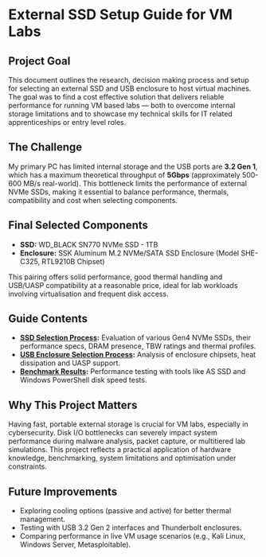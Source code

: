 # External SSD Setup Guide for VM Labs

## Project Goal

This document outlines the research, decision making process and setup for selecting an external SSD and USB enclosure to host virtual machines. The goal was to find a cost effective solution that delivers reliable performance for running VM based labs — both to overcome internal storage limitations and to showcase my technical skills for IT related apprenticeships or entry level roles.

## The Challenge

My primary PC has limited internal storage and the USB ports are **3.2 Gen 1**, which has a maximum theoretical throughput of **5Gbps** (approximately 500-600 MB/s real-world). This bottleneck limits the performance of external NVMe SSDs, making it essential to balance performance, thermals, compatibility and cost when selecting components.

## Final Selected Components

*   **SSD:** WD_BLACK SN770 NVMe SSD - 1TB
*   **Enclosure:** SSK Aluminum M.2 NVMe/SATA SSD Enclosure (Model SHE-C325, RTL9210B Chipset)

This pairing offers solid performance, good thermal handling and USB/UASP compatibility at a reasonable price, ideal for lab workloads involving virtualisation and frequent disk access.

## Guide Contents

*   **[SSD Selection Process](./SSDS.md):** Evaluation of various Gen4 NVMe SSDs, their performance specs, DRAM presence, TBW ratings and thermal profiles.
*   **[USB Enclosure Selection Process](./usb-enclosure-guide.md):** Analysis of enclosure chipsets, heat dissipation and UASP support.
*   **[Benchmark Results](./benchmark-results.md):** Performance testing with tools like AS SSD and Windows PowerShell disk speed tests.

## Why This Project Matters
Having fast, portable external storage is crucial for VM labs, especially in cybersecurity. Disk I/O bottlenecks can severely impact system performance during malware analysis, packet capture, or multitiered lab simulations. This project reflects a practical application of hardware knowledge, benchmarking, system limitations and optimisation under constraints.

## Future Improvements
- Exploring cooling options (passive and active) for better thermal management.
- Testing with USB 3.2 Gen 2 interfaces and Thunderbolt enclosures.
- Comparing performance in live VM usage scenarios (e.g., Kali Linux, Windows Server, Metasploitable).
